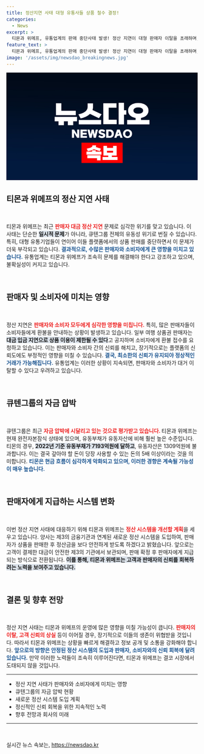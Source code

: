 ```yaml
---
title: 정산지연 사태 대형 유통사들 상품 철수 결정!
categories:
  - News
excerpt: >
  티몬과 위메프, 유통업계의 판매 중단사태 발생! 정산 지연이 대형 판매자 이탈을 초래하며, 큐텐의 유동성 위기도 우려된다. 금융기관과 협력해 새로운 정산 시스템 도입 계획을 밝혔지만, 이 기회에 놓칠 소비자들! 클릭하여 자세한 내용을 확인하세요!
feature_text: >
  티몬과 위메프, 유통업계의 판매 중단사태 발생! 정산 지연이 대형 판매자 이탈을 초래하며, 큐텐의 유동성 위기도 우려된다. 금융기관과 협력해 새로운 정산 시스템 도입 계획을 밝혔지만, 이 기회에 놓칠 소비자들! 클릭하여 자세한 내용을 확인하세요!
image: '/assets/img/newsdao_breakingnews.jpg'
---
```


<p><img src="/assets/img/newsdao_breakingnews.jpg" alt="bookingtag 속보" /></p>

<h2 data-ke-size="size26">티몬과 위메프의 정산 지연 사태</h2>

<p data-ke-size="size16">&nbsp;</p>

<p>티몬과 위메프는 최근 <b><span style="color: #ee2323;">판매자 대금 정산 지연</span></b> 문제로 심각한 위기를 맞고 있습니다. 이 사태는 단순한 <b><span style="background-color: #21538527;">일시적 문제</span></b>가 아니라, 큐텐그룹 전체의 유동성 위기로 번질 수 있습니다. 특히, 대형 유통기업들이 연이어 이들 플랫폼에서의 상품 판매를 중단하면서 이 문제가 더욱 부각되고 있습니다. 
<b><span style="color: #1a5490;">결과적으로, 수많은 판매자와 소비자에게 큰 영향을 미치고 있습니다.</span></b> 유통업계는 티몬과 위메프가 조속히 문제를 해결해야 한다고 강조하고 있으며, 불확실성이 커지고 있습니다.</p>

<p data-ke-size="size16">&nbsp;</p>

<h2 data-ke-size="size26">판매자 및 소비자에 미치는 영향</h2>

<p data-ke-size="size16">&nbsp;</p>

<p>정산 지연은 <b><span style="color: #ee2323;">판매자와 소비자 모두에게 심각한 영향을 미칩니다.</span></b> 특히, 많은 판매자들이 소비자들에게 환불을 안내하는 상황이 발생하고 있습니다. 일부 여행 상품권 판매자는 <b><span style="background-color: #21538527;">대금 입금 지연으로 상품 이용이 제한될 수 있다</span></b>고 공지하며 소비자에게 환불 접수를 요청하고 있습니다. 이는 판매자와 소비자 간의 신뢰를 해치고, 장기적으로는 플랫폼의 신뢰도에도 부정적인 영향을 미칠 수 있습니다. 
<b><span style="color: #1a5490;">결국, 최소한의 신뢰가 유지되야 정상적인 거래가 가능해집니다.</span></b> 유통업계는 이러한 상황이 지속되면, 판매자와 소비자가 대거 이탈할 수 있다고 우려하고 있습니다.</p>

<p data-ke-size="size16">&nbsp;</p>

<h2 data-ke-size="size26">큐텐그룹의 자금 압박</h2>

<p data-ke-size="size16">&nbsp;</p>

<p>큐텐그룹은 최근 <b><span style="color: #ee2323;">자금 압박에 시달리고 있는 것으로 평가받고 있습니다. </span></b>티몬과 위메프는 현재 완전자본잠식 상태에 있으며, 유동부채가 유동자산에 비해 훨씬 높은 수준입니다. 티몬의 경우, <b><span style="background-color: #21538527;">2022년 기준 유동부채가 7193억원에 달하고</span></b>, 유동자산은 1309억원에 불과합니다. 이는 결국 갚아야 할 돈이 당장 사용할 수 있는 돈의 5배 이상이라는 것을 의미합니다. 
<b><span style="color: #1a5490;">티몬은 현금 흐름이 심각하게 악화되고 있으며, 이러한 경향은 계속될 가능성이 매우 높습니다.</span></b> </p>

<p data-ke-size="size16">&nbsp;</p>

<h2 data-ke-size="size26">판매자에게 지급하는 시스템 변화</h2>

<p data-ke-size="size16">&nbsp;</p>

<p>이번 정산 지연 사태에 대응하기 위해 티몬과 위메프는 <b><span style="color: #ee2323;">정산 시스템을 개선할 계획</span></b>을 세우고 있습니다. 양사는 제3의 금융기관과 연계된 새로운 정산 시스템을 도입하여, 판매자가 상품을 판매한 후 정산금을 보다 안전하게 받도록 하겠다고 밝혔습니다. 앞으로는 고객이 결제한 대금이 안전한 제3의 기관에서 보관되며, 판매 확정 후 판매자에게 지급되는 방식으로 전환됩니다. 
<b><span style="background-color: #21538527;">이를 통해, 티몬과 위메프는 고객과 판매자의 신뢰를 회복하려는 노력을 보여주고 있습니다.</span></b></p>

<p data-ke-size="size16">&nbsp;</p>

<h2 data-ke-size="size26">결론 및 향후 전망</h2>

<p data-ke-size="size16">&nbsp;</p>

<p>정산 지연 사태는 티몬과 위메프의 운영에 많은 영향을 미칠 가능성이 큽니다. <b><span style="color: #ee2323;">판매자의 이탈, 고객 신뢰의 상실</span></b> 등이 이어질 경우, 장기적으로 이들의 생존이 위협받을 것입니다. 따라서 티몬과 위메프는 상황을 빠르게 해결하고 정보 공개 및 소통을 강화해야 합니다. 
<b><span style="color: #1a5490;">앞으로의 방향은 안정된 정산 시스템의 도입과 판매자, 소비자와의 신뢰 회복에 달려 있습니다.</span></b> 만약 이러한 노력들이 조속히 이루어진다면, 티몬과 위메프는 결코 시장에서 도태되지 않을 것입니다. </p>

<hr>

<ul>
   <li>정산 지연 사태가 판매자와 소비자에게 미치는 영향</li>
   <li>큐텐그룹의 자금 압박 현황</li>
   <li>새로운 정산 시스템 도입 계획</li>
   <li>정신적인 신뢰 회복을 위한 지속적인 노력</li>
   <li>향후 전망과 회사의 미래</li>
</ul>

<hr>

<p data-ke-size="size16">&nbsp;</p>
실시간 뉴스 속보는, <a href="https://newsdao.kr" rel="dofollow">https://newsdao.kr</a>



